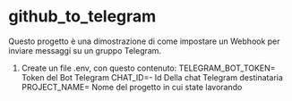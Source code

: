 # github_to_telegram
Questo progetto è una dimostrazione di come impostare un Webhook per inviare messaggi su un gruppo Telegram.

1) Create un file .env, con questo contenuto:
  TELEGRAM_BOT_TOKEN= Token del Bot Telegram
  CHAT_ID=- Id Della chat Telegram destinataria
  PROJECT_NAME= Nome del progetto in cui state lavorando
